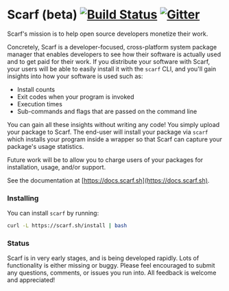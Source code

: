 # Scarf (beta) [![Build Status](https://travis-ci.org/aviaviavi/scarf.svg?branch=master)](https://travis-ci.org/aviaviavi/scarf) [![Gitter](https://badges.gitter.im/scarfsh/community.svg)](https://gitter.im/scarfsh/community?utm_source=badge&utm_medium=badge&utm_campaign=pr-badge)

Scarf's mission is to help open source developers monetize their work. 

Concretely, Scarf is a developer-focused, cross-platform system package manager
that enables developers to see how their software is actually used and to get
paid for their work. If you distribute your software with Scarf, your users will
be able to easily install it with the `scarf` CLI, and you'll gain insights into
how your software is used such as:

- Install counts
- Exit codes when your program is invoked
- Execution times
- Sub-commands and flags that are passed on the command line

You can gain all these insights without writing any code! You simply upload your
package to Scarf. The end-user will install your package via `scarf` which
installs your program inside a wrapper so that Scarf can capture your package's
usage statistics.

Future work will be to allow you to charge users of your packages for
installation, usage, and/or support.

See the documentation at [https://docs.scarf.sh](https://docs.scarf.sh).

### Installing

You can install `scarf` by running:

```bash
curl -L https://scarf.sh/install | bash
```

### Status

Scarf is in very early stages, and is being developed rapidly. Lots of
functionality is either missing or buggy. Please feel encouraged to submit any
questions, comments, or issues you run into. All feedback is welcome and
appreciated!
